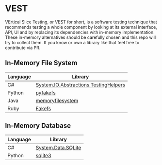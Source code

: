 # VEST

VErtical Slice Testing, or VEST for short, is a software testing technique that recommends testing a whole component 
by looking at its external interface, API, UI and by replacing its dependencies with in-memory implementation.
These in-memory alternatives should be carefully chosen and this repo will try to collect them. 
If you know or own a library like that feel free to contribute via PR.

## In-Memory File System 

| Language 	| Library                               	|
|----------	|---------------------------------------	|
| C#       	| [System.IO.Abstractions.TestingHelpers][1] 	|
| Python   	| [pyfakefs][2]                              	|
| Java     	| [memoryfilesystem][3]                      	|
| Ruby     	| [Fakefs][4]                                	|


[1]: https://github.com/tathamoddie/System.IO.Abstractions
[2]: https://github.com/jmcgeheeiv/pyfakefs
[3]: https://github.com/marschall/memoryfilesystem
[4]: https://github.com/fakefs/fakefs

## In-Memory Database

| Language 	| Library                               |
|----------	|---------------------------------------|
| C#       	| [System.Data.SQLite][5] 				|
| Python   	| [sqlite3][6]                          |



[5]: https://system.data.sqlite.org/index.html/doc/trunk/www/index.wiki
[6]: https://docs.python.org/2/library/sqlite3.html


